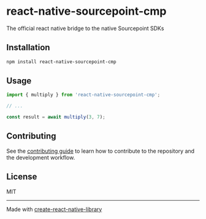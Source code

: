 # react-native-sourcepoint-cmp

The official react native bridge to the native Sourcepoint SDKs

## Installation

```sh
npm install react-native-sourcepoint-cmp
```

## Usage

```js
import { multiply } from 'react-native-sourcepoint-cmp';

// ...

const result = await multiply(3, 7);
```

## Contributing

See the [contributing guide](CONTRIBUTING.md) to learn how to contribute to the repository and the development workflow.

## License

MIT

---

Made with [create-react-native-library](https://github.com/callstack/react-native-builder-bob)
